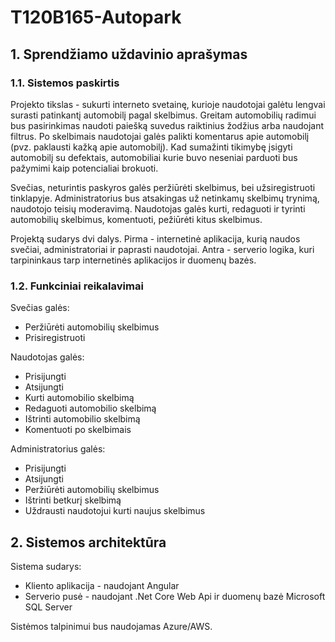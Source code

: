 # T120B165-Autopark

## 1. Sprendžiamo uždavinio aprašymas
### 1.1. Sistemos paskirtis
Projekto tikslas - sukurti interneto svetainę, kurioje naudotojai galėtu lengvai surasti patinkantį automobilį pagal skelbimus.
Greitam automobilių radimui bus pasirinkimas naudoti paiešką suvedus raiktinius žodžius arba naudojant filtrus. Po skelbimais naudotojai galės palikti komentarus apie automobilį (pvz. paklausti kažką apie automobilį). Kad sumažinti tikimybę įsigyti automobilį su defektais, automobiliai kurie buvo neseniai parduoti bus pažymimi kaip potencialiai brokuoti.

Svečias, neturintis paskyros galės peržiūrėti skelbimus, bei užsiregistruoti tinklapyje. Administratorius bus atsakingas už netinkamų skelbimų trynimą, naudotojo teisių moderavimą. Naudotojas galės kurti, redaguoti ir tyrinti automobilių skelbimus, komentuoti, pežiūrėti kitus skelbimus.

Projektą sudarys dvi dalys. Pirma - internetinė aplikacija, kurią naudos svečiai, administratoriai ir paprasti naudotojai. Antra - serverio logika, kuri tarpininkaus tarp internetinės aplikacijos ir duomenų bazės.

### 1.2. Funkciniai reikalavimai
Svečias galės:
- Peržiūrėti automobilių skelbimus
- Prisiregistruoti

Naudotojas galės:
- Prisijungti
- Atsijungti
- Kurti automobilio skelbimą
- Redaguoti automobilio skelbimą
- Ištrinti automobilio skelbimą
- Komentuoti po skelbimais

Administratorius galės:
- Prisijungti
- Atsijungti
- Peržiūrėti automobilių skelbimus
- Ištrinti betkurį skelbimą
- Uždrausti naudotojui kurti naujus skelbimus

## 2. Sistemos architektūra
Sistema sudarys:
- Kliento aplikacija - naudojant Angular
- Serverio pusė - naudojant .Net Core Web Api ir duomenų bazė Microsoft SQL Server

Sistėmos talpinimui bus naudojamas Azure/AWS.

